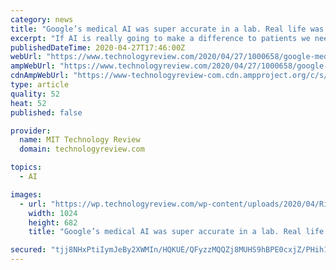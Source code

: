 ```yaml
---
category: news
title: "Google’s medical AI was super accurate in a lab. Real life was a different story."
excerpt: "If AI is really going to make a difference to patients we need to know how it works when real humans get their hands on it, in real situations."
publishedDateTime: 2020-04-27T17:46:00Z
webUrl: "https://www.technologyreview.com/2020/04/27/1000658/google-medical-ai-accurate-lab-real-life-clinic-covid-diabetes-retina-disease/"
ampWebUrl: "https://www.technologyreview.com/2020/04/27/1000658/google-medical-ai-accurate-lab-real-life-clinic-covid-diabetes-retina-disease/amp/"
cdnAmpWebUrl: "https://www-technologyreview-com.cdn.ampproject.org/c/s/www.technologyreview.com/2020/04/27/1000658/google-medical-ai-accurate-lab-real-life-clinic-covid-diabetes-retina-disease/amp/"
type: article
quality: 52
heat: 52
published: false

provider:
  name: MIT Technology Review
  domain: technologyreview.com

topics:
  - AI

images:
  - url: "https://wp.technologyreview.com/wp-content/uploads/2020/04/Right_eye_retina_web.jpg?w=1024"
    width: 1024
    height: 682
    title: "Google’s medical AI was super accurate in a lab. Real life was a different story."

secured: "tjj8NHxPtiIymJeBy2XWMIn/HQKUE/QFyzzMQQZj8MUHS9hBPE0cxjZ/PHih1DWWND92nMHJL6cFK06v6FPKcN2YXvao3KaPCh3D9KKFh5dklud4NRMXCXcRxhPzjaMtvNlWWUMZRybmwGR626Esp8lxZuRa663Y1OMbv9JT/62pYm983DW2Ju5uT/Wg7hopWkqy9ub7CruZD2pOOLhRlukCJd0thwR5pLNJW+80A+Ln9wb36fCfIPwzArmxwxtThFTMygMk5uCmnUjZ57rpY1aeSjShoSfyWBq994faA2fk3uzvXZxzbiKF6iQUjgHdDftEY4ekk3H19RBHcw164e04zAXeRSbtQ/uZpUEajpcuuXB4wDr76ECzrpgBxcaYdq0W3Vw8vDbuVf/vzUr3uaJkVIIh3Id45ZI7Uk2BhncWZ1WsVosIBWcsIy+kGcuQaGPjJbU1loAKYX+gPjZ1Hg2gtwjXXSgY6Cv54CJojcw=;sBC+SoXXX5UBYOGaqMmkeA=="
---
```


